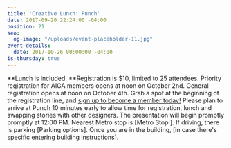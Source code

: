 ```yaml
---
title: 'Creative Lunch: Punch'
date: 2017-09-20 22:24:00 -04:00
position: 21
seo:
  og-image: "/uploads/event-placeholder-11.jpg"
event-details:
  date: 2017-10-26 00:00:00 -04:00
is-thursday: true
---
```


**Lunch is included. **Registration is $10, limited to 25 attendees. Priority registration for AIGA members opens at noon on October 2nd. General registration opens at noon on October 4th. Grab a spot at the beginning of the registration line, and [sign up to become a member today!](http://www.aiga.org/join)
Please plan to arrive at Punch 10 minutes early to allow time for registration, lunch and swapping stories with other designers. The presentation will begin promptly promptly at 12:00 PM.
Nearest Metro stop is [Metro Stop ]. If driving, there is parking [Parking options]. Once you are in the building, [in case there's specific entering building instructions].
